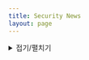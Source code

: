 ```yaml
---
title: Security News
layout: page
---
```








<details markdown="1">
<summary>접기/펼치기</summary>

      ## 2022.03.26

      - 중국의 ‘Mustang Panda’ 해커, 새로운 'Hodur' 악성코드 배포해
      https://blog.alyac.co.kr/4583

      - China-linked GIMMICK implant now targets macOS 
      https://securityaffairs.co/wordpress/129402/malware/gimmick-implant-targets-macos.html

      - 보안 취약점 수집·관리 위한 ‘사이버보안 취약점 정보포털’ 나온다
      http://www.boannews.com/media/view.asp?idx=105618

      - A new wave of DeadBolt Ransomware attacks hit QNAP NAS devices  
      https://securityaffairs.co/wordpress/129373/malware/qnap-nas-deadbolt-ransomware.html

      - Anonymous hacked Nestlè and leaked 10 GB of sensitive
      https://securityaffairs.co/wordpress/129382/hacktivism/anonymous-hacked-nestle-leaked-data.html

      - 북한, 미세탁 가상자산 1억 7,000만 달러 있다
      http://www.boannews.com/media/view.asp?idx=105565

      - 콘티 랜섬웨어 최신판의 소스코드도 유출돼
      http://www.boannews.com/media/view.asp?idx=105559

      - 다크호텔 APT, 마카오의 호텔들 공격해 숙박객 데이터 훔쳐내
      http://www.boannews.com/media/view.asp?idx=105561

      - 공공 및 민간분야 사이버위기 경보 단계 ‘관심’에서 ‘주의’로 상향
      http://www.boannews.com/media/view.asp?idx=105552

      - 이탈리아, 러시아의 카스퍼스키 백신 제품 검사 시작
      http://www.boannews.com/media/view.asp?idx=105591

      - Russia-linked InvisiMole APT targets state organizations of Ukraine
      https://securityaffairs.co/wordpress/129337/apt/invisimole-targets-ukraine-government.html

      - Anonymous leaked data stolen from Russian pipeline company Transneft
      https://securityaffairs.co/wordpress/129276/data-breach/anonymous-transneft-data-leak.html

      - Anonymous targets western companies still active in Russia, including Auchan, Leroy Merlin e Decathlon
      https://securityaffairs.co/wordpress/129447/hacking/anonymous-companies-active-russia.html

      - Anonymous claims to have hacked the Central Bank of Russia
      https://securityaffairs.co/wordpress/129431/hacktivism/anonymous-hacked-central-bank-of-russia.html

      - Another Chinese Hacking Group Spotted Targeting Ukraine Amid Russia Invasion
      https://thehackernews.com/2022/03/another-chinese-hacking-group-spotted.html

      - 북한 해커들, 자기들끼리 크롬 제로데이 취약점 공유
      http://www.boannews.com/media/view.asp?idx=105688

      - North Korean Hackers Exploited Chrome Zero-Day to Target Fintech, IT, and Media Firms
      https://thehackernews.com/2022/03/north-korean-hackers-exploited-chrome.html

      - 23-Year-Old Russian Hacker Wanted by FBI for Running Marketplace of Stolen Logins
      https://thehackernews.com/2022/03/23-year-old-russian-hacker-wanted-by.html

      - ICBM 쏘고 물밑에선 사이버전... 북한 해킹 조직 집중 해부하다
      https://www.boannews.com/media/view.asp?idx=105663&kind=1&sub_kind=

      - Over 200 Malicious NPM Packages Caught Targeting Azure Developers
      https://thehackernews.com/2022/03/over-200-malicious-npm-packages-caught.html

      - 쿠바 랜섬웨어 조직, 현대파워텍 해킹해 내부 파일 유출 주장
      https://www.boannews.com/media/view.asp?idx=105654&kind=1&sub_kind=

      - ATM에서 돈 훔치기 위해 신종 루트킷으로 공격하는 해킹 그룹
      https://www.dailysecu.com/news/articleView.html?idxno=135273

      - U.S. Government Warns Companies of Potential Russian Cyber Attacks
      https://thehackernews.com/2022/03/us-government-warns-companies-of.html

      - U.S. Charges 4 Russian Govt. Employees Over Hacking Critical Infrastructure Worldwide
      https://thehackernews.com/2022/03/us-charges-4-russian-govt-employees.html

      - 누군지도 모르겠고 왜인지도 모르겠는데 아무튼 희한한 해커들
      https://www.boannews.com/media/view.asp?idx=105598&kind=1&sub_kind=

      - 탄소배출 전문기업 대상 ‘골드 드래곤’ 악성코드 공격 발견
      http://www.boannews.com/media/view.asp?idx=105551

      - New Dell BIOS Bugs Affect Millions of Inspiron, Vostro, XPS, Alienware Systems
      https://thehackernews.com/2022/03/new-dell-bios-bugs-affect-millions-of.html

      - 7 Suspected Members of LAPSUS$ Hacker Gang, Aged 16 to 21, Arrested in U.K.
      https://thehackernews.com/2022/03/7-suspected-members-of-lapsus-hacker.html

      - 옥타, 하루 만에 말 바꾸며 “336개 고객사에 영향 있을지도...”
      https://www.boannews.com/media/view.asp?idx=105662&kind=1&sub_kind=

      - Lapsus$ gang claims to have hacked Microsoft source code repositories
      https://securityaffairs.co/wordpress/129312/cyber-crime/lapsus-gang-claims-microsoft-hack.html

      - LAPSUS$ Hackers Claim to Have Breached Microsoft and Authentication Firm Okta
      https://thehackernews.com/2022/03/lapsus-hackers-claim-to-have-breached.html
      https://blog.alyac.co.kr/4579

      - 해킹그룹 랩서스 LG전자 해킹 발표... 러시아와의 연관성 있을까?
      https://www.boannews.com/media/view.asp?idx=105593&kind=1&sub_kind=

      - 랜섬웨어에 걸린 브릿지스톤, 토요타 공급망에 또 다른 차질 빚어
      http://www.boannews.com/media/view.asp?idx=105592




      ## 2022.03.12

      - Blunting RDP brute-force attacks with rate limiting
      https://blog.malwarebytes.com/explained/2022/03/blunting-rdp-brute-force-attacks-with-rate-limiting/

      - Vodafone investigates claims of a data breach made by Lapsus$ gang
      https://securityaffairs.co/wordpress/128903/cyber-crime/vodafone-investigates-data-breach.html

      - Ubisoft suffered a cyber security incident that caused a temporary disruption
      https://securityaffairs.co/wordpress/128929/hacking/ubisoft-cyber-security-incident.html

      - 마이텔 장비 사용해 디도스 공격 40억 배 증폭시키는 공격자들
      http://www.boannews.com/media/view.asp?idx=105339

      - Google blocked China-linked APT31’s attacks targeting U.S. Government
      https://securityaffairs.co/wordpress/128861/apt/google-blocked-apt31-attacks.html

      - 다크웹내 최대 해킹 거래시장 ‘레이드포럼’ 폐쇄? 현재 접속 불가
      http://www.boannews.com/media/view.asp?idx=105320

      - 삼성전자, 사내공지로 해킹 시인... 국정원, 공공기관 피해 가능성 여부 조사
      http://www.boannews.com/media/view.asp?idx=105280

      - Thousands of satellite users offline in Europe following a cyberattack, is it a conflict spillover?
      https://securityaffairs.co/wordpress/128700/security/viasat-satellite-users-offline-cyberattack.html

      - Evaluation Of Open Source Vulnerability Scanning Tools
      https://csrc.kaist.ac.kr/blog/2022/03/11/evaluation-of-open-source-vulnerability-scanning-tools/

      - 보안 취약점에 대한 대처, 공격자에 비해 느려도 너무 느리다
      https://www.boannews.com/media/view.asp?idx=105378&kind=1&sub_kind=

      - Iranian Hackers Targeting Turkey and Arabian Peninsula in New Malware Campaign
      https://thehackernews.com/2022/03/iranian-hackers-targeting-turkey-and.html

      - Emotet Botnet's Latest Resurgence Spreads to Over 100,000 Computers
      https://thehackernews.com/2022/03/emotet-botnets-latest-resurgence.html

      - 러시아 정부 웹사이트 다수, 공급망 공격에 해킹돼
      https://blog.alyac.co.kr/4547

      - 리눅스 커널 로컬권한상승 취약점(CVE-2022-0847) 주의 - dirty pipe
      https://blog.alyac.co.kr/4545

      - 가트너, 2022년 주요 보안 및 리스크 관리 트렌드 발표
      https://www.dailysecu.com/news/articleView.html?idxno=134892

      - 코인베이스, 러시아와 관련된 2만 5천 개 블록체인 주소 차단
      https://www.boannews.com/media/view.asp?idx=105316&kind=1&sub_kind=

      - FBI, “랜섬웨어 갱들이 52개 사회 기반 조직들 침해했다”
      https://www.boannews.com/media/view.asp?idx=105315&kind=1&sub_kind=

      - 미국 재무부, “러시아가 랜섬웨어 활용해 제재 피해갈 수 있다”
      https://www.boannews.com/media/view.asp?idx=105342&kind=1&sub_kind=

      - Anonymous #OpRussia Thousands of sites hacked, data leaks and more
      https://securityaffairs.co/wordpress/128703/hacking/anonymous-a-week-of-battles.html

      - New RURansom Wiper Targets Russia
      https://www.trendmicro.com/en_us/research/22/c/new-ruransom-wiper-targets-russia.html

      - Ukrainian Hacker Linked to REvil Ransomware Attacks Extradited to United States
      https://thehackernews.com/2022/03/ukrainian-hacker-linked-to-revil.html

      - 점점 고립되는 러시아, 정보통신망도 가닥가닥 끊어지고 있어
      http://www.boannews.com/media/view.asp?idx=105335

      - 도난당했던 엔비디아 코드 서명 인증서, 멀웨어 서명해
      https://www.boannews.com/media/view.asp?idx=105313&kind=1&sub_kind=
      https://www.dailysecu.com/news/articleView.html?idxno=134889

      - 취약한 데이터베이스 서버를 대상으로 유포 중인 Gh0stCringe RAT
      https://asec.ahnlab.com/ko/32394/


      ## 2022.03.05
      - 남미 랜섬웨어 해킹조직 ‘랩서스’, “삼성전자 해킹해 190GB 정보 탈취” 주장…심각한 보안문제 발생 우려
      https://www.dailysecu.com/news/articleView.html?idxno=134818

      - Toyota Motors halted production due to a cyber attack on a supplier
      https://securityaffairs.co/wordpress/128522/hacking/toyota-motors-halted-production-cyberattack.html

      - 어나니머스, 벨라루스 군수업체 해킹 (200GB 설계도 유출)
      https://twitter.com/YourAnonNews

      - 어나니머스, 러시아 전기차 충전소 해킹 
      https://electrek.co/2022/02/28/hacked-electric-car-charging-stations-russia-displays-putin-dckhead-glory-to-ukraine/

      - 어나니머스, 벨라루스 철도의 내부 네트워크 침해해
      https://www.boannews.com/media/view.asp?idx=105120&kind=1&sub_kind=

      - 어나니머스, 러시아 최고 원자력 기업 로스톰 해킹 
      https://twitter.com/Thblckrbbtworld

      - 어나니머스, 러시아 tv채널 해킹해, 우크라이나 참상 방송, 러시아 우주국 컨트롤 센터 해킹 외 다수
      https://twitter.com/youranontv

      - 우크라이나 지원하려는 해커들, 물밀 듯이 일어나 러시아 공격
      http://www.boannews.com/media/view.asp?idx=105193

      - Ukrainian WordPress sites under massive complex attacks
      https://securityaffairs.co/wordpress/128613/cyber-warfare-2/ukrainian-wordpress-sites-attacks.html

      - Cyberattacks are Prominent in the Russia-Ukraine Conflict
      https://www.trendmicro.com/en_us/research/22/c/cyberattacks-are-prominent-in-the-russia-ukraine-conflict.html

      - ‘IT군’ 모집 중인 우크라이나 정부, 31개 표적 설정해
      http://www.boannews.com/media/view.asp?idx=105122

      - 러시아, “러시아 위성 해킹하는 건 전쟁 행위”
      http://www.boannews.com/media/view.asp?idx=105194

      - 우크라이나 겨냥한 삭제형 멀웨어, 랜섬웨어로 위장되어 있어
      http://www.boannews.com/media/view.asp?idx=105121 

      - 보안업무의 가시성에 대한 조언 “준비에 실패하는 건, 실패하려고 준비하는 것”
      http://www.boannews.com/media/view.asp?idx=105107

      - 로우코드와 노코드, 인공지능과 결합해 좋은 성과 낼 수 있을까
      http://www.boannews.com/media/view.asp?idx=105113

      - [bnTV] 인터넷의 근간이 흔들릴 수 있는 해킹 사건의 전말은?
      http://www.boannews.com/media/view.asp?idx=105123

      - 75% of medical infusion pumps affected by known vulnerabilities
      https://securityaffairs.co/wordpress/128633/hacking/medical-infusion-pumps-flaws.html

      - 마이크로소프트 익스체인지 버그 익스플로잇 하는 쿠바 랜섬웨어 갱단
      http://www.boannews.com/media/view.asp?idx=105119

      - 수익성 높은 랜섬웨어 공격, 아직도 전성기는 오지 않았나
      https://www.boannews.com/media/view.asp?idx=105242&kind=1&sub_kind=

      - New Security Vulnerability Affects Thousands of Self-Managed GitLab Instances
      https://thehackernews.com/2022/03/new-security-vulnerability-affects.html

      - U.S. Senate Passes Cybersecurity Bill to Strengthen Critical Infrastructure Security
      https://thehackernews.com/2022/03/us-senate-passes-cybersecurity-bill-to.html

      - Both Sides in Russia-Ukraine War Heavily Using Telegram for Disinformation and Hacktivism
      https://thehackernews.com/2022/03/both-sides-in-russia-ukraine-war.html

      - 우크라이나 연구원, Conti 랜섬웨어의 소스코드 유출시켜
      https://thehackernews.com/2022/03/china-linked-daxin-malware-targeted.html

      - 웹하드를 통해 유포 중인 njRAT
      https://asec.ahnlab.com/ko/32246/

      - 100 Million Samsung Galaxy Phones Affected with Flawed Hardware Encryption Feature
      https://thehackernews.com/2022/02/100-million-samsung-galaxy-phones.html

      - CISA Warns of High-Severity Flaws in Schneider and GE Digital's SCADA Software
      https://thehackernews.com/2022/02/cisa-warns-of-high-severity-flaws-in.html

      - Rebirth of Emotet: New Features of the Botnet and How to Detect it
      https://www.dailysecu.com/news/articleView.html?idxno=134658

      - “아시아, 작년 한 해 사이버 공격 가장 많이 받아”
      https://www.dailysecu.com/news/articleView.html?idxno=134658
</details>

